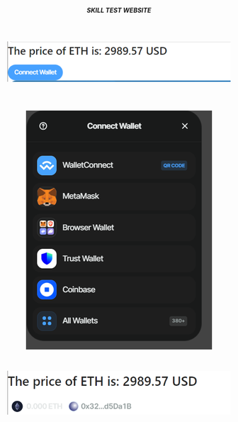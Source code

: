 **_<center>SKILL TEST WEBSITE </center>_**

<br>

<br>

<p align="center">
  <img width="" src="./img/1.png">
  <br>
</p>

<br>

<br>

<p align="center">
  <img width="" src="./img/2.png">
  <br>
</p>

<br>

<p align="center">
  <img width="" src="./img/3.png">
  <br>
</p>
